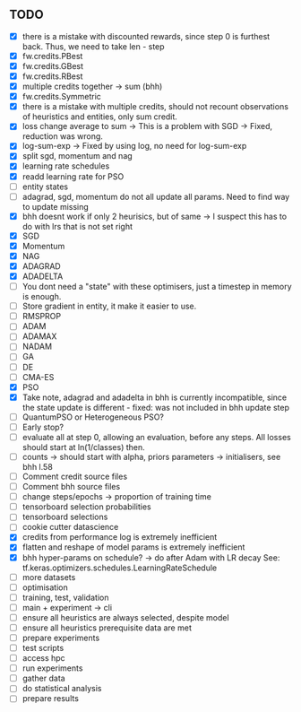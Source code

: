 ## TODO

- [x] there is a mistake with discounted rewards, since step 0 is furthest back. Thus, we need to take len - step
- [x] fw.credits.PBest
- [x] fw.credits.GBest
- [x] fw.credits.RBest
- [x] multiple credits together -> sum (bhh)
- [x] fw.credits.Symmetric
- [x] there is a mistake with multiple credits, should not recount observations of heuristics and entities, only sum credit.
- [x] loss change average to sum -> This is a problem with SGD -> Fixed, reduction was wrong.
- [x] log-sum-exp -> Fixed by using log, no need for log-sum-exp
- [x] split sgd, momentum and nag
- [x] learning rate schedules
- [x] readd learning rate for PSO
- [ ] entity states
- [ ] adagrad, sgd, momentum do not all update all params. Need to find way to update missing
- [x] bhh doesnt work if only 2 heurisics, but of same -> I suspect this has to do with lrs that is not set right
- [x] SGD
- [x] Momentum
- [x] NAG
- [x] ADAGRAD
- [x] ADADELTA
- [ ] You dont need a "state" with these optimisers, just a timestep in memory is enough.
- [ ] Store gradient in entity, it make it easier to use.
- [ ] RMSPROP
- [ ] ADAM
- [ ] ADAMAX
- [ ] NADAM
- [ ] GA
- [ ] DE
- [ ] CMA-ES
- [x] PSO
- [x] Take note, adagrad and adadelta in bhh is currently incompatible, since the state update is different - fixed: was not included in bhh update step
- [ ] QuantumPSO or Heterogeneous PSO?
- [ ] Early stop?
- [ ] evaluate all at step 0, allowing an evaluation, before any steps. All losses should start at ln(1/classes) then.
- [ ] counts -> should start with alpha, priors parameters -> initialisers, see bhh l.58
- [ ] Comment credit source files
- [ ] Comment bhh source files
- [ ] change steps/epochs -> proportion of training time
- [ ] tensorboard selection probabilities
- [ ] tensorboard selections
- [ ] cookie cutter datascience
- [x] credits from performance log is extremely inefficient
- [x] flatten and reshape of model params is extremely inefficient
- [x] bhh hyper-params on schedule? -> do after Adam with LR decay See: tf.keras.optimizers.schedules.LearningRateSchedule
- [ ] more datasets
- [ ] optimisation
- [ ] training, test, validation
- [ ] main + experiment -> cli
- [ ] ensure all heuristics are always selected, despite model
- [ ] ensure all heuristics prerequisite data are met
- [ ] prepare experiments
- [ ] test scripts
- [ ] access hpc
- [ ] run experiments
- [ ] gather data
- [ ] do statistical analysis
- [ ] prepare results
